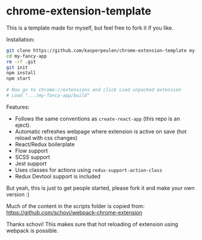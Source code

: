 # chrome-extension-template

This is a template made for myself, but feel free to fork it if you like.

Installation:

```bash
git clone https://github.com/kasperpeulen/chrome-extension-template my-fancy-app
cd my-fancy-app
rm -rf .git
git init
npm install
npm start
  
# Now go to chrome://extensions and click Load unpacked extension
# Load ".../my-fancy-app/build"
```

Features:

* Follows the same conventions as `create-react-app` (this repo is an eject).
* Automatic refreshes webpage where extension is active on save (hot reload with css changes)
* React/Redux boilerplate
* Flow support
* SCSS support
* Jest support
* Uses classes for actions using `redux-support-action-class`
* Redux Devtool support is included

But yeah, this is just to get people started, please fork it and make your own version :)

Much of the content in the scripts folder is copied from:
https://github.com/schovi/webpack-chrome-extension

Thanks schovi! This makes sure that hot reloading of extension using webpack is possible.